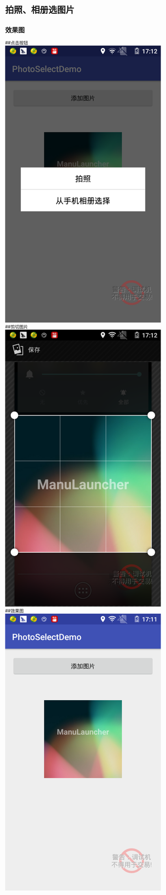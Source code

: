 拍照、相册选图片
====
效果图
---
##点击按钮<br>
![](https://github.com/yananhuang0525/PhotoSelectDemo/raw/master/screenshot/click.png)<br>
##剪切图片<br>
![](https://github.com/yananhuang0525/PhotoSelectDemo/raw/master/screenshot/shear.png)<br>
##效果图<br>
![](https://github.com/yananhuang0525/PhotoSelectDemo/raw/master/screenshot/result.png)